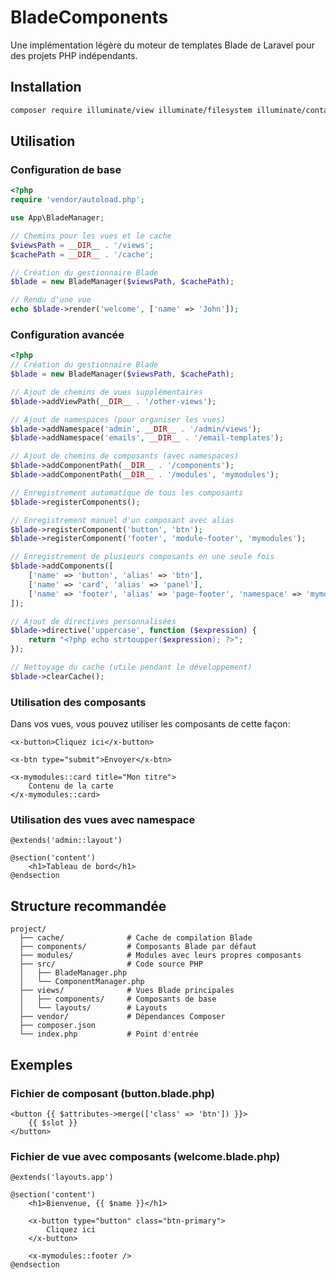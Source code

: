# BladeComponents

Une implémentation légère du moteur de templates Blade de Laravel pour des projets PHP indépendants.

## Installation

```bash
composer require illuminate/view illuminate/filesystem illuminate/container illuminate/events
```

## Utilisation

### Configuration de base

```php
<?php
require 'vendor/autoload.php';

use App\BladeManager;

// Chemins pour les vues et le cache
$viewsPath = __DIR__ . '/views';
$cachePath = __DIR__ . '/cache';

// Création du gestionnaire Blade
$blade = new BladeManager($viewsPath, $cachePath);

// Rendu d'une vue
echo $blade->render('welcome', ['name' => 'John']);
```

### Configuration avancée

```php
<?php
// Création du gestionnaire Blade
$blade = new BladeManager($viewsPath, $cachePath);

// Ajout de chemins de vues supplémentaires
$blade->addViewPath(__DIR__ . '/other-views');

// Ajout de namespaces (pour organiser les vues)
$blade->addNamespace('admin', __DIR__ . '/admin/views');
$blade->addNamespace('emails', __DIR__ . '/email-templates');

// Ajout de chemins de composants (avec namespaces)
$blade->addComponentPath(__DIR__ . '/components');
$blade->addComponentPath(__DIR__ . '/modules', 'mymodules');

// Enregistrement automatique de tous les composants
$blade->registerComponents();

// Enregistrement manuel d'un composant avec alias
$blade->registerComponent('button', 'btn');
$blade->registerComponent('footer', 'module-footer', 'mymodules');

// Enregistrement de plusieurs composants en une seule fois
$blade->addComponents([
    ['name' => 'button', 'alias' => 'btn'],
    ['name' => 'card', 'alias' => 'panel'],
    ['name' => 'footer', 'alias' => 'page-footer', 'namespace' => 'mymodules']
]);

// Ajout de directives personnalisées
$blade->directive('uppercase', function ($expression) {
    return "<?php echo strtoupper($expression); ?>";
});

// Nettoyage du cache (utile pendant le développement)
$blade->clearCache();
```

### Utilisation des composants

Dans vos vues, vous pouvez utiliser les composants de cette façon:

```blade
<x-button>Cliquez ici</x-button>

<x-btn type="submit">Envoyer</x-btn>

<x-mymodules::card title="Mon titre">
    Contenu de la carte
</x-mymodules::card>
```

### Utilisation des vues avec namespace

```blade
@extends('admin::layout')

@section('content')
    <h1>Tableau de bord</h1>
@endsection
```

## Structure recommandée

```
project/
  ├── cache/              # Cache de compilation Blade
  ├── components/         # Composants Blade par défaut
  ├── modules/            # Modules avec leurs propres composants
  ├── src/                # Code source PHP
  │   ├── BladeManager.php
  │   └── ComponentManager.php
  ├── views/              # Vues Blade principales
  │   ├── components/     # Composants de base
  │   └── layouts/        # Layouts
  ├── vendor/             # Dépendances Composer
  ├── composer.json
  └── index.php           # Point d'entrée
```

## Exemples

### Fichier de composant (button.blade.php)

```blade
<button {{ $attributes->merge(['class' => 'btn']) }}>
    {{ $slot }}
</button>
```

### Fichier de vue avec composants (welcome.blade.php)

```blade
@extends('layouts.app')

@section('content')
    <h1>Bienvenue, {{ $name }}</h1>
    
    <x-button type="button" class="btn-primary">
        Cliquez ici
    </x-button>
    
    <x-mymodules::footer />
@endsection
``` 